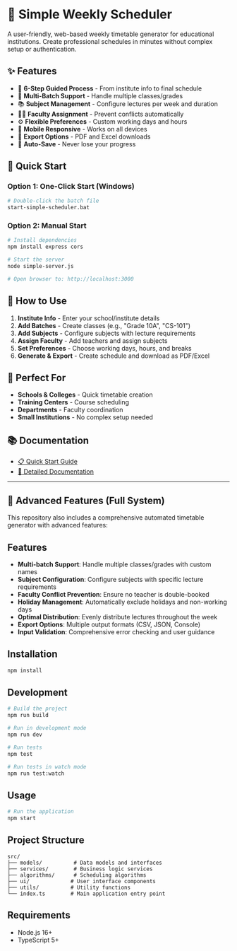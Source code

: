 # 📅 Simple Weekly Scheduler

A user-friendly, web-based weekly timetable generator for educational institutions. Create professional schedules in minutes without complex setup or authentication.

## ✨ Features

- 🎯 **6-Step Guided Process** - From institute info to final schedule
- 👥 **Multi-Batch Support** - Handle multiple classes/grades
- 📚 **Subject Management** - Configure lectures per week and duration
- 👨‍🏫 **Faculty Assignment** - Prevent conflicts automatically
- ⚙️ **Flexible Preferences** - Custom working days and hours
- 📱 **Mobile Responsive** - Works on all devices
- 📄 **Export Options** - PDF and Excel downloads
- 💾 **Auto-Save** - Never lose your progress

## 🚀 Quick Start

### Option 1: One-Click Start (Windows)
```bash
# Double-click the batch file
start-simple-scheduler.bat
```

### Option 2: Manual Start
```bash
# Install dependencies
npm install express cors

# Start the server
node simple-server.js

# Open browser to: http://localhost:3000
```

## 📖 How to Use

1. **Institute Info** - Enter your school/institute details
2. **Add Batches** - Create classes (e.g., "Grade 10A", "CS-101")
3. **Add Subjects** - Configure subjects with lecture requirements
4. **Assign Faculty** - Add teachers and assign subjects
5. **Set Preferences** - Choose working days, hours, and breaks
6. **Generate & Export** - Create schedule and download as PDF/Excel

## 🎯 Perfect For

- **Schools & Colleges** - Quick timetable creation
- **Training Centers** - Course scheduling
- **Departments** - Faculty coordination
- **Small Institutions** - No complex setup needed

## 📚 Documentation

- [📋 Quick Start Guide](SIMPLE_SCHEDULER_QUICK_START.md)
- [📖 Detailed Documentation](SIMPLE_SCHEDULER_README.md)

---

## 🔧 Advanced Features (Full System)

This repository also includes a comprehensive automated timetable generator with advanced features:

## Features

- **Multi-batch Support**: Handle multiple classes/grades with custom names
- **Subject Configuration**: Configure subjects with specific lecture requirements
- **Faculty Conflict Prevention**: Ensure no teacher is double-booked
- **Holiday Management**: Automatically exclude holidays and non-working days
- **Optimal Distribution**: Evenly distribute lectures throughout the week
- **Export Options**: Multiple output formats (CSV, JSON, Console)
- **Input Validation**: Comprehensive error checking and user guidance

## Installation

```bash
npm install
```

## Development

```bash
# Build the project
npm run build

# Run in development mode
npm run dev

# Run tests
npm test

# Run tests in watch mode
npm run test:watch
```

## Usage

```bash
# Run the application
npm start
```

## Project Structure

```
src/
├── models/          # Data models and interfaces
├── services/        # Business logic services
├── algorithms/      # Scheduling algorithms
├── ui/             # User interface components
├── utils/          # Utility functions
└── index.ts        # Main application entry point
```

## Requirements

- Node.js 16+
- TypeScript 5+


